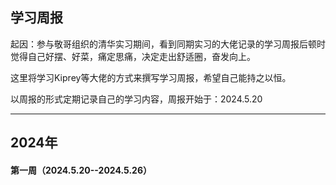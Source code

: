 ## 学习周报

起因：参与敬哥组织的清华实习期间，看到同期实习的大佬记录的学习周报后顿时觉得自己好摆、好菜，痛定思痛，决定走出舒适圈，奋发向上。

这里将学习Kiprey等大佬的方式来撰写学习周报，希望自己能持之以恒。

以周报的形式定期记录自己的学习内容，周报开始于：2024.5.20

----------------

## 2024年

#### 第一周（2024.5.20--2024.5.26）